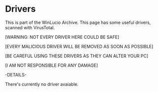 # Drivers
This is part of the WinLucio Archive. This page has some useful drivers, scanned with VirusTotal.

[WARNING: NOT EVERY DRIVER HERE COULD BE SAFE]

[EVERY MALICIOUS DRIVER WILL BE REMOVED AS SOON AS POSSIBLE]

[BE CAREFUL USING THESE DRIVERS AS THEY CAN ALTER YOUR PC]

[I AM NOT RESPONSIBLE FOR ANY DAMAGE]

-DETAILS-

There's currently no driver avaiable.
